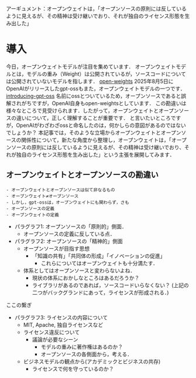 
アーギュメント：オープンウェイトは，「オープンソースの原則には反しているように見えるが、その精神は受け継いでおり、それが独自のライセンス形態を生み出した」



# 導入

今日，オープンウェイトモデルが注目を集めています．
オープンウェイトモデルとは，モデルの重み（Weight）は公開されているが，ソースコードについては公開されていないモデルを指します．
[open-weights](https://opensource.org/ai/open-weights)
2025年8月5日にOpenAIがリリースしたgpt-ossもまた，オープンウェイトモデルの一つです．
[introducing-gpt-oss](https://openai.com/index/introducing-gpt-oss/)
名前にossとついているため，オープンソースであると誤解されがちですが，OpenAI自身もopen-weightsとしています．
この勘違いは様々なところで見受けられます．したがって，オープンウェイトとオープンソースの違いについて，正しく理解することが重要です．
と言いたいところですが，OpenAIがわざわざossと命名したのは，何かしらの意図があるのではないでしょうか？
本記事では，そのような立場からオープンウェイトとオープンソースの関係性について，新たな角度から整理し，オープンウェイトは，「オープンソースの原則には反しているように見えるが、その精神は受け継いでおり、それが独自のライセンス形態を生み出した」という主張を展開してみます．

## オープンウェイトとオープンソースの勘違い
    - オープンウェイトとオープンソースは似て非なるもの
    - オープンウェイト≠オープンソース
    - しかし，gpt-ossは，オープンウェイトにも関わらず，さも
    - オープンソースの定義
    - オープンウェイトの定義
- パラグラフ1: オープンソースの「原則的」側面．
    - オープンソースの定義に反している点．
- パラグラフ2: オープンソースの「精神的」側面
    - オープンソースが目指す思想
        - 「知識の共有」「共同体の形成」「イノベーションの促進」
            - これらについてはオープンウェイトも十分満たす．
    - 体系としてはオープンソースと変わらないよね．
        - 現状の体系におかしなところはあるだろうか？
        - ライブラリがあるのであれば，ソースコードいらなくない？
(上記の二つがバックグランドにあって，ライセンスが形成される．)

ここの繋ぎ

- パラグラフ3: ライセンスの内容について
    - MIT, Apache, 独自ライセンスなど
    - ライセンス違反について
        - 議論が必要なシーン
            - モデルの重みに著作権はあるのか？
            - オープンソースの各側面から，考える．
    - ビジネスモデルの観点から(アカデミックとビジネスの共存)
        - ライセンスで何を守っているのか？
